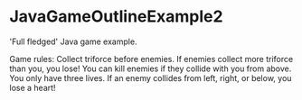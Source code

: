 # JavaGameOutlineExample2
'Full fledged' Java game example.

Game rules: Collect triforce before enemies. If enemies collect more triforce than you, you lose!
            You can kill enemies if they collide with you from above.
            You only have three lives. If an enemy collides from left, right, or below, you lose a heart!
